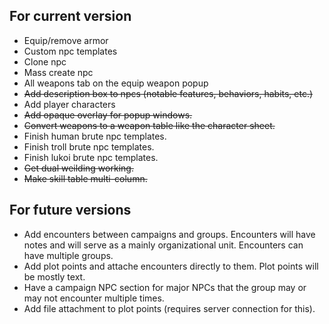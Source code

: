 ## For current version ##
* Equip/remove armor
* Custom npc templates
* Clone npc
* Mass create npc
* All weapons tab on the equip weapon popup
* <strike>Add description box to npcs (notable features, behaviors, habits, etc.)</strike>
* Add player characters
* <strike>Add opaque overlay for popup windows.</strike>
* <strike>Convert weapons to a weapon table like the character sheet.</strike>
* Finish human brute npc templates.
* Finish troll brute npc templates.
* Finish lukoi brute npc templates.
* <strike>Get dual weilding working.</strike>
* <strike>Make skill table multi-column.</strike>


## For future versions ##
* Add encounters between campaigns and groups.  Encounters will have notes and will serve as a mainly organizational unit.  Encounters can have multiple groups.
* Add plot points and attache encounters directly to them.  Plot points will be mostly text.
* Have a campaign NPC section for major NPCs that the group may or may not encounter multiple times.
* Add file attachment to plot points (requires server connection for this).